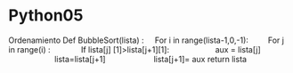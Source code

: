 # Python05
Ordenamiento 
Def BubbleSort(lista) :
    For i in range(lista-1,0,-1):
        For j in range(i) :
             If lista[j] [1]>lista[j+1][1]:
                    aux = lista[j]
                     lista=lista[j+1]
                     lista[j+1]= aux
    return lista 

